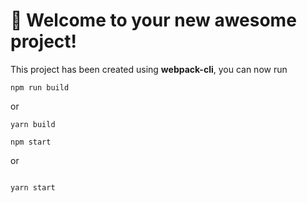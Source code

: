 # 🚀 Welcome to your new awesome project!

This project has been created using **webpack-cli**, you can now run

```
npm run build
```

or

```
yarn build

npm start

```

or

```

yarn start

```

```

```
